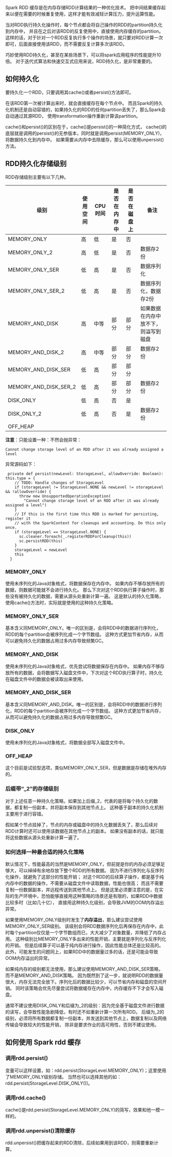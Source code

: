 Spark RDD 缓存是在内存存储RDD计算结果的一种优化技术。
把中间结果缓存起来以便在需要的时候重复使用，这样才能有效减轻计算压力，提升运算性能。

当对RDD执行持久化操作时，每个节点都会将自己操作的RDD的partition持久化到内存中，
并且在之后对该RDD的反复使用中，直接使用内存缓存的partition。
这样的话，对于针对一个RDD反复执行多个操作的场景，就只要对RDD计算一次即可，后面直接使用该RDD，而不需要反复计算多次该RDD。

巧妙使用RDD持久化，甚至在某些场景下，可以将spark应用程序的性能提升10倍。
对于迭代式算法和快速交互式应用来说，RDD持久化，是非常重要的。

## 如何持久化
要持久化一个RDD，只要调用其cache()或者persist()方法即可。

在该RDD第一次被计算出来时，就会直接缓存在每个节点中。
而且Spark的持久化机制还是自动容错的，如果持久化的RDD的任何partition丢失了，那么Spark会自动通过其源RDD，
使用transformation操作重新计算该partition。

cache()和persist()的区别在于，cache()是persist()的一种简化方式，
cache()的底层就是调用的persist()的无参版本，同时就是调用persist(MEMORY_ONLY)，将数据持久化到内存中。
如果需要从内存中去除缓存，那么可以使用unpersist()方法。

## RDD持久化存储级别
RDD存储级别主要有以下几种。

| 级别	                    | 使用空间	 | CPU时间	 | 是否在内存中	 | 是否在磁盘上	 | 备注                 |
|------------------------|-------|--------|---------|---------|--------------------|
| MEMORY_ONLY	           | 高	    | 低	     | 是	      | 否       |                    |
| MEMORY_ONLY_2	         | 高	    | 低	     | 是	      | 否	      | 数据存2份              |
| MEMORY_ONLY_SER	       | 低	    | 高	     | 是	      | 否	      | 数据序列化              |
| MEMORY_ONLY_SER_2	     | 低	    | 高	     | 是	      | 否	      | 数据序列化，数据存2份        |
| MEMORY_AND_DISK	       | 高	    | 中等	    | 部分	     | 部分	     | 如果数据在内存中放不下，则溢写到磁盘 |
| MEMORY_AND_DISK_2	     | 高	    | 中等	    | 部分	     | 部分	     | 数据存2份              |
| MEMORY_AND_DISK_SER	   | 低	    | 高	     | 部分	     | 部分      |                    |
| MEMORY_AND_DISK_SER_2	 | 低	    | 高	     | 部分	     | 部分	     | 数据存2份              |
| DISK_ONLY	             | 低	    | 高	     | 否	      | 是       |
| DISK_ONLY_2	           | 低	    | 高	     | 否	      | 是	      | 数据存2份              |
| OFF_HEAP	              |       |        |         |         | 	                  |		

**注意**：只能设置一种：不然会抛异常：
```text
Cannot change storage level of an RDD after it was already assigned a level
```

异常源码如下：
```text
 private def persist(newLevel: StorageLevel, allowOverride: Boolean): this.type = {
    // TODO: Handle changes of StorageLevel
    if (storageLevel != StorageLevel.NONE && newLevel != storageLevel && !allowOverride) {
      throw new UnsupportedOperationException(
        "Cannot change storage level of an RDD after it was already assigned a level")
    }
    // If this is the first time this RDD is marked for persisting, register it
    // with the SparkContext for cleanups and accounting. Do this only once.
    if (storageLevel == StorageLevel.NONE) {
      sc.cleaner.foreach(_.registerRDDForCleanup(this))
      sc.persistRDD(this)
    }
    storageLevel = newLevel
    this
  }
```

### MEMORY_ONLY
使用未序列化的Java对象格式，将数据保存在内存中。
如果内存不够存放所有的数据，则数据可能就不会进行持久化。
那么下次对这个RDD执行算子操作时，那些没有被持久化的数据，需要从源头处重新计算一遍。
这是默认的持久化策略，使用cache()方法时，实际就是使用的这种持久化策略。

### MEMORY_ONLY_SER
基本含义同MEMORY_ONLY。唯一的区别是，会将RDD中的数据进行序列化，RDD的每个partition会被序列化成一个字节数组。
这种方式更加节省内存，从而可以避免持久化的数据占用过多内存导致频繁GC。

### MEMORY_AND_DISK
使用未序列化的Java对象格式，优先尝试将数据保存在内存中。
如果内存不够存放所有的数据，会将数据写入磁盘文件中，下次对这个RDD执行算子时，持久化在磁盘文件中的数据会被读取出来使用。

### MEMORY_AND_DISK_SER
基本含义同MEMORY_AND_DISK。唯一的区别是，会将RDD中的数据进行序列化，RDD的每个partition会被序列化成一个字节数组。
这种方式更加节省内存，从而可以避免持久化的数据占用过多内存导致频繁GC。

### DISK_ONLY
使用未序列化的Java对象格式，将数据全部写入磁盘文件中。

### OFF_HEAP
这个目前是试验型选项，类似MEMORY_ONLY_SER，但是数据是存储在堆外内存的。

### 后缀带“_2”的存储级别
对于上述任意一种持久化策略，如果加上后缀_2，代表的是将每个持久化的数据，都复制一份副本，并将副本保存到其他节点上。
这种基于副本的持久化机制主要用于进行容错。

假如某个节点挂掉了，节点的内存或磁盘中的持久化数据丢失了，那么后续对RDD计算时还可以使用该数据在其他节点上的副本。
如果没有副本的话，就只能将这些数据从源头处重新计算一遍了。

### 如何选择一种最合适的持久化策略
默认情况下，性能最高的当然是MEMORY_ONLY，但前提是你的内存必须足够足够大，可以绰绰有余地存放下整个RDD的所有数据。
因为不进行序列化与反序列化操作，就避免了这部分的性能开销；
对这个RDD的后续算子操作，都是基于纯内存中的数据的操作，不需要从磁盘文件中读取数据，性能也很高；
而且不需要复制一份数据副本，并远程传送到其他节点上。
但是这里必须要注意的是，在实际的生产环境中，恐怕能够直接用这种策略的场景还是有限的，如果RDD中数据比较多时（比如几十亿），
直接用这种持久化级别，会导致JVM的OOM内存溢出异常。

如果使用MEMORY_ONLY级别时发生了**内存溢出**，那么建议尝试使用MEMORY_ONLY_SER级别。
该级别会将RDD数据序列化后再保存在内存中，此时每个partition仅仅是一个字节数组而已，大大减少了对象数量，并降低了内存占用。
这种级别比MEMORY_ONLY多出来的性能开销，主要就是序列化与反序列化的开销。
但是后续算子可以基于纯内存进行操作，因此性能总体还是比较高的。
此外，可能发生的问题同上，如果RDD中的数据量过多的话，还是可能会导致OOM内存溢出的异常。

如果纯内存的级别都无法使用，那么建议使用MEMORY_AND_DISK_SER策略，而不是MEMORY_AND_DISK策略。
因为既然到了这一步，就说明RDD的数据量很大，内存无法完全放下。序列化后的数据比较少，可以节省内存和磁盘的空间开销。
同时该策略会优先尽量尝试将数据缓存在内存中，内存缓存不下才会写入磁盘。

通常不建议使用DISK_ONLY和后缀为_2的级别：因为完全基于磁盘文件进行数据的读写，会导致性能急剧降低，有时还不如重新计算一次所有RDD。
后缀为_2的级别，必须将所有数据都复制一份副本，并发送到其他节点上，数据复制以及网络传输会导致较大的性能开销，
除非是要求作业的高可用性，否则不建议使用。

## 如何使用 Spark rdd 缓存

### 调用rdd.persist()
变量可以这样设置，如：rdd.persist(StorageLevel.MEMORY_ONLY)；这里使用了MEMORY_ONLY级别存储。
当然也可以选择其他的如：rdd.persist(StorageLevel.DISK_ONLY())。

### 调用rdd.cache()
cache()是rdd.persist(StorageLevel.MEMORY_ONLY)的简写，效果和他一模一样的。

### 调用rdd.unpersist()清除缓存
rdd.unpersist()把缓存起来的RDD清除，后续如果用到该RDD，则需要重新计算。